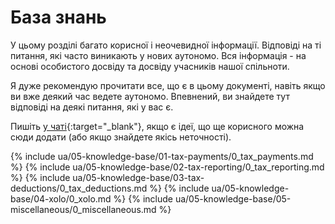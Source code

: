 # База знань

У цьому розділі багато корисної і неочевидної інформації. Відповіді на ті питання, які часто виникають у нових
аутономо. Вся інформація - на основі особистого досвіду та досвіду учасників нашої спільноти.

Я дуже рекомендую прочитати все, що є в цьому документі, навіть якщо ви вже деякий час ведете аутономо. Впевнений, ви
знайдете тут відповіді на деякі питання, які у вас є.

Пишіть [у чаті](https://bit.ly/it-autonomos-es){:target="_blank"}, якщо є ідеї, що ще корисного можна сюди додати (або
якщо знайдете якісь неточності).

{% include ua/05-knowledge-base/01-tax-payments/0_tax_payments.md %}
{% include ua/05-knowledge-base/02-tax-reporting/0_tax_reporting.md %}
{% include ua/05-knowledge-base/03-tax-deductions/0_tax_deductions.md %}
{% include ua/05-knowledge-base/04-xolo/0_xolo.md %}
{% include ua/05-knowledge-base/05-miscellaneous/0_miscellaneous.md %}
